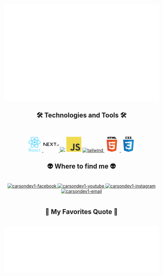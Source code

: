 <a href="#" target="_blank">
  <img src="svg/CarsonDev1.svg" width="1200"/>
</a>

<h2 align="center">🛠 Technologies and Tools 🛠</h2>
<br>
<p align="center">
<!-- https://simpleicons.org/ -->
 <a href="https://reactjs.org/" target="_blank" rel="noreferrer"> <img src="https://raw.githubusercontent.com/devicons/devicon/master/icons/react/react-original-wordmark.svg" alt="react" width="50" height="50"/> 
 </a>
 <a href="https://reactjs.org/" target="_blank" rel="noreferrer"> <img src="https://raw.githubusercontent.com/devicons/devicon/master/icons/nextjs/nextjs-original-wordmark.svg" alt="Next.js" width="50" height="50"/> 
 </a>
 <a>
 <img src="https://nodejs.org/static/images/logo.svg" width="50" />
 </a>
 <a href="https://developer.mozilla.org/en-US/docs/Web/JavaScript" target="_blank" rel="noreferrer"> <img src="https://raw.githubusercontent.com/devicons/devicon/master/icons/javascript/javascript-original.svg" alt="javascript" width="50" height="50"/></a>
<a href="https://tailwindcss.com/" target="_blank" rel="noreferrer"> <img src="https://www.vectorlogo.zone/logos/tailwindcss/tailwindcss-icon.svg" alt="tailwind" width="50" height="50"/> </a>
<a href="https://www.w3.org/html/" target="_blank" rel="noreferrer"> <img src="https://raw.githubusercontent.com/devicons/devicon/master/icons/html5/html5-original-wordmark.svg" alt="html5" width="50" height="50"/> </a> 
<a href="https://www.w3schools.com/css/" target="_blank" rel="noreferrer"> <img src="https://raw.githubusercontent.com/devicons/devicon/master/icons/css3/css3-original-wordmark.svg" alt="css3" width="50" height="50"/> </a> 
<br>
</p>
<h2 align="center">👽 Where to find me 👽</h2>
<br>
<!-- https://icons8.com -->
<div align="center">
  <a href="https://www.facebook.com/buitri.tinh" target="blank">
    <img src="https://img.icons8.com/bubbles/100/000000/facebook-new.png" alt="carsondev1-facebook" />
  </a>
  <a href="https://www.youtube.com/channel/UCtUU0Cwc3_rRUcAemmOh4tQ" target="blank">
    <img src="https://img.icons8.com/bubbles/100/000000/youtube-squared.png" alt="carsondev1-youtube" />
  </a>
  <a href="https://www.instagram.com/_thisistinh/" target="blank">
    <img src="https://img.icons8.com/bubbles/100/000000/instagram.png" alt="carsondev1-instagram" />
  </a>
  <a href="mailto:buitritinht@gmail.com" target="top">
    <img src="https://img.icons8.com/bubbles/100/000000/apple-mail.png" alt="carsondev1-email" />
  </a>
</div>

<br>
<h2 align="center">📑 My Favorites Quote 📑</h2>
<br>
<a href="#" target="_blank">
  <img src="svg/CarsonDev1Squote.svg" width="846" height="150" />
</a>
